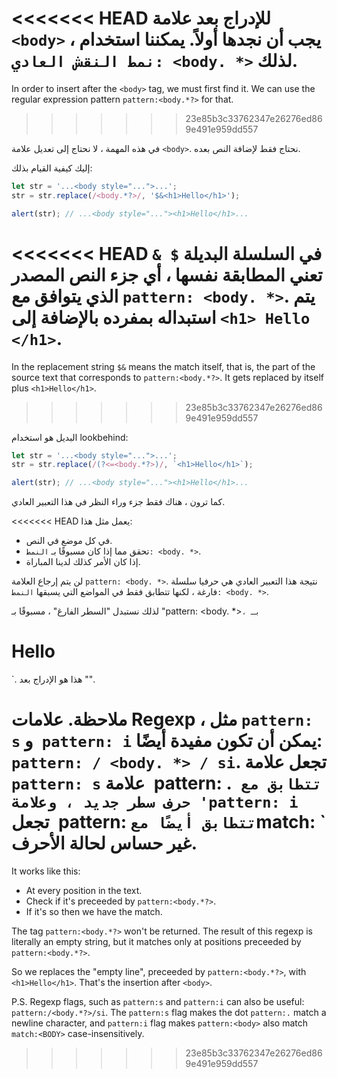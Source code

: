 <<<<<<< HEAD
للإدراج بعد علامة `<body>` ، يجب أن نجدها أولاً. يمكننا استخدام `نمط النقش العادي: <body. *>` لذلك.
=======
In order to insert after the `<body>` tag, we must first find it. We can use the regular expression pattern `pattern:<body.*?>` for that.
>>>>>>> 23e85b3c33762347e26276ed869e491e959dd557

في هذه المهمة ، لا نحتاج إلى تعديل علامة `<body>`. نحتاج فقط لإضافة النص بعده.

إليك كيفية القيام بذلك:

```js run
let str = '...<body style="...">...';
str = str.replace(/<body.*?>/, '$&<h1>Hello</h1>');

alert(str); // ...<body style="..."><h1>Hello</h1>...
```

<<<<<<< HEAD
في السلسلة البديلة `$ &` تعني المطابقة نفسها ، أي جزء النص المصدر الذي يتوافق مع `pattern: <body. *>`. يتم استبداله بمفرده بالإضافة إلى `<h1> Hello </h1>`.
=======
In the replacement string `$&` means the match itself, that is, the part of the source text that corresponds to `pattern:<body.*?>`. It gets replaced by itself plus `<h1>Hello</h1>`.
>>>>>>> 23e85b3c33762347e26276ed869e491e959dd557

البديل هو استخدام lookbehind:

```js run
let str = '...<body style="...">...';
str = str.replace(/(?<=<body.*?>)/, `<h1>Hello</h1>`);

alert(str); // ...<body style="..."><h1>Hello</h1>...
```

كما ترون ، هناك فقط جزء وراء النظر في هذا التعبير العادي.

<<<<<<< HEAD
يعمل مثل هذا:
- في كل موضع في النص.
- تحقق مما إذا كان مسبوقًا بـ `النمط: <body. *>`.
- إذا كان الأمر كذلك لدينا المباراة.

لن يتم إرجاع العلامة `pattern: <body. *>`. نتيجة هذا التعبير العادي هي حرفيا سلسلة فارغة ، لكنها تتطابق فقط في المواضع التي يسبقها `النمط: <body. *>`.

لذلك نستبدل "السطر الفارغ" ، مسبوقًا بـ "pattern: <body. *>` ، بـ `<h1> Hello </h1>`. هذا هو الإدراج بعد "<body>".

ملاحظة. علامات Regexp ، مثل `pattern: s` و` pattern: i` يمكن أن تكون مفيدة أيضًا: `pattern: / <body. *> / si`. تجعل علامة `pattern: s` علامة` `pattern: .` تتطابق مع حرف سطر جديد ، وعلامة 'pattern: i` تجعل` `pattern: <body>` تتطابق أيضًا مع `match: <BODY>` غير حساس لحالة الأحرف.
=======
It works like this:
- At every position in the text.
- Check if it's preceeded by `pattern:<body.*?>`.
- If it's so then we have the match.

The tag `pattern:<body.*?>` won't be returned. The result of this regexp is literally an empty string, but it matches only at positions preceeded by `pattern:<body.*?>`.

So we replaces the "empty line", preceeded by `pattern:<body.*?>`, with `<h1>Hello</h1>`. That's the insertion after `<body>`.

P.S. Regexp flags, such as `pattern:s` and `pattern:i` can also be useful: `pattern:/<body.*?>/si`. The `pattern:s` flag makes the dot `pattern:.` match a newline character, and `pattern:i` flag makes `pattern:<body>` also match `match:<BODY>` case-insensitively.
>>>>>>> 23e85b3c33762347e26276ed869e491e959dd557
